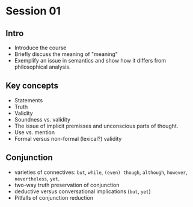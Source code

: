 # Session 01


## Intro
* Introduce the course
* Briefly discuss the meaning of "meaning"
* Exemplify an issue in semantics and show how it differs from philosophical analysis.

## Key concepts
* Statements
* Truth
* Validity
* Soundness vs. validity
* The issue of implicit premisses and unconscious parts of thought.
* Use vs. mention
* Formal versus non-formal (lexical?) validity

## Conjunction
* varieties of connectives: `but`, `while`, `(even) though`, `although`, `however`, `nevertheless`, `yet`.
* two-way truth preservation of conjunction
* deductive versus conversational implications (`but`, `yet`)
* Pitfalls of conjunction reduction

